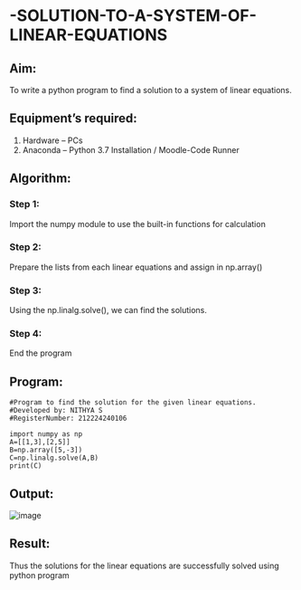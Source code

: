 # -SOLUTION-TO-A-SYSTEM-OF-LINEAR-EQUATIONS
## Aim:
To write a python program to find a solution to a system of linear equations.
## Equipment’s required:
1. 	Hardware – PCs
2. 	Anaconda – Python 3.7 Installation / Moodle-Code Runner
## Algorithm:
### Step 1: 
Import the numpy module to use the built-in functions for calculation
### Step 2: 
Prepare the lists from each linear equations and assign in np.array()
### Step 3: 
Using the np.linalg.solve(), we can find the solutions.
### Step 4: 
End the program
## Program:

    #Program to find the solution for the given linear equations.
    #Developed by: NITHYA S
    #RegisterNumber: 212224240106

    import numpy as np
    A=[[1,3],[2,5]]
    B=np.array([5,-3])
    C=np.linalg.solve(A,B)
    print(C)

## Output:
![image](https://github.com/user-attachments/assets/c955748d-b956-4a0c-873f-082bd7a499e5)


## Result: 
Thus the solutions for the linear equations are successfully solved using python program

